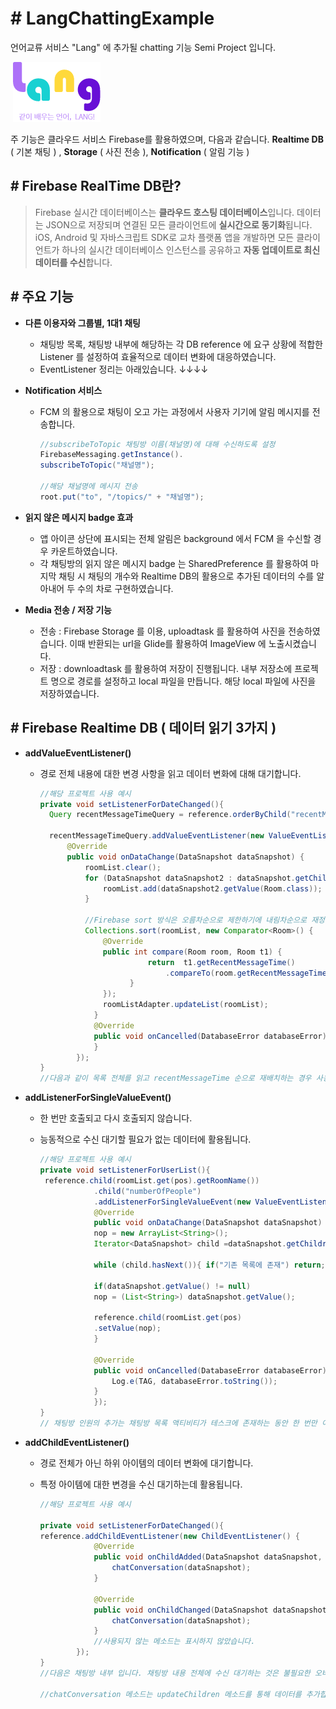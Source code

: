 # # LangChattingExample

언어교류 서비스 "Lang" 에 추가될 chatting 기능 Semi Project 입니다.



​                  								![img](./image/splash_logo.png)



주 기능은 클라우드 서비스 Firebase를 활용하였으며, 다음과 같습니다.  **Realtime DB** ( 기본 채팅 ) , **Storage** ( 사진 전송 ), **Notification** ( 알림 기능 )

## # Firebase RealTime DB란?

> Firebase 실시간 데이터베이스는 **클라우드 호스팅 데이터베이스**입니다. 데이터는 JSON으로 저장되며 연결된 모든 클라이언트에 **실시간으로 동기화**됩니다. iOS, Android 및 자바스크립트 SDK로 교차 플랫폼 앱을 개발하면 모든 클라이언트가 하나의 실시간 데이터베이스 인스턴스를 공유하고 **자동 업데이트로 최신 데이터를 수신**합니다.



## # 주요 기능

* **다른 이용자와 그룹별, 1대1 채팅**

  * 채팅방 목록, 채팅방 내부에 해당하는 각 DB reference 에 요구 상황에 적합한 Listener 를 설정하여 효율적으로 데이터 변화에 대응하였습니다.
  * EventListener 정리는 아래있습니다.  ↓↓↓↓

* **Notification 서비스**

  * FCM 의 활용으로 채팅이 오고 가는 과정에서 사용자 기기에 알림 메시지를 전송합니다.

    ````java
    //subscribeToTopic 채팅방 이름(채널명)에 대해 수신하도록 설정
    FirebaseMessaging.getInstance().
    subscribeToTopic("채널명");

    //해당 채널명에 메시지 전송
    root.put("to", "/topics/" + "채널명");
    ````

* **읽지 않은 메시지 badge 효과**

  * 앱 아이콘 상단에 표시되는 전체 알림은 background 에서 FCM 을 수신할 경우 카운트하였습니다.
  * 각 채팅방의 읽지 않은 메시지 badge 는 SharedPreference 를 활용하여 마지막 채팅 시 채팅의 개수와 Realtime DB의 활용으로 추가된 데이터의 수를 알아내어 두 수의 차로 구현하였습니다.

* **Media 전송 / 저장 기능**

  * 전송 : Firebase Storage 를 이용, uploadtask 를 활용하여 사진을 전송하였습니다. 이때 반환되는 url을 Glide를 활용하여 ImageView 에 노출시켰습니다.
  * 저장 : downloadtask 를 활용하여 저장이 진행됩니다. 내부 저장소에 프로젝트 명으로 경로를 설정하고 local 파일을 만듭니다. 해당 local 파일에 사진을 저장하였습니다.



## # Firebase Realtime DB ( 데이터 읽기 3가지 )

* **addValueEventListener()**

  * 경로 전체 내용에 대한 변경 사항을 읽고 데이터 변화에 대해 대기합니다.

    ````java
    //해당 프로젝트 사용 예시
    private void setListenerForDateChanged(){
      Query recentMessageTimeQuery = reference.orderByChild("recentMessageTime");

      recentMessageTimeQuery.addValueEventListener(new ValueEventListener() {
          @Override
          public void onDataChange(DataSnapshot dataSnapshot) {
              roomList.clear();
              for (DataSnapshot dataSnapshot2 : dataSnapshot.getChildren()) {
                  roomList.add(dataSnapshot2.getValue(Room.class));
              }
              
              //Firebase sort 방식은 오름차순으로 제한하기에 내림차순으로 재정렬합니다.
              Collections.sort(roomList, new Comparator<Room>() {
                  @Override
                  public int compare(Room room, Room t1) {
                            return  t1.getRecentMessageTime()
                                .compareTo(room.getRecentMessageTime());
                        }
                  });
                  roomListAdapter.updateList(roomList);
                }
                @Override
                public void onCancelled(DatabaseError databaseError) {
                }
            });
    }
    //다음과 같이 목록 전체를 읽고 recentMessageTime 순으로 재배치하는 경우 사용됩니다.
    ````

* **addListenerForSingleValueEvent()**

  * 한 번만 호출되고 다시 호출되지 않습니다.

  * 능동적으로 수신 대기할 필요가 없는 데이터에 활용됩니다.

    ````java
    //해당 프로젝트 사용 예시
    private void setListenerForUserList(){
     reference.child(roomList.get(pos).getRoomName())
                .child("numberOfPeople")
                .addListenerForSingleValueEvent(new ValueEventListener() {
                @Override
                public void onDataChange(DataSnapshot dataSnapshot) {
                nop = new ArrayList<String>();
    			Iterator<DataSnapshot> child =dataSnapshot.getChildren().iterator();
    			
                while (child.hasNext()){ if("기존 목록에 존재") return;}   
                
                if(dataSnapshot.getValue() != null)
                nop = (List<String>) dataSnapshot.getValue();
                  
                reference.child(roomList.get(pos)                                                                                                  			   .getRoomName()).child("numberOfPeople")
                .setValue(nop);
                }

                @Override
                public void onCancelled(DatabaseError databaseError) {
    				Log.e(TAG, databaseError.toString());
                }
                });
    }
    // 채팅방 인원의 추가는 채팅방 목록 액티비티가 테스크에 존재하는 동안 한 번만 이루어지면 되기에 다음과 같이 사용됩니다.
    ````

* **addChildEventListener()**

  * 경로 전체가 아닌 하위 아이템의 데이터 변화에 대기합니다.

  * 특정 아이템에 대한 변경을 수신 대기하는데 활용됩니다.

    ````java
    //해당 프로젝트 사용 예시

    private void setListenerForDateChanged(){
    reference.addChildEventListener(new ChildEventListener() {
                @Override
                public void onChildAdded(DataSnapshot dataSnapshot, String s) {
                    chatConversation(dataSnapshot);
                }

                @Override
                public void onChildChanged(DataSnapshot dataSnapshot, String s) {
                    chatConversation(dataSnapshot);
                }
          		//사용되지 않는 메소드는 표시하지 않았습니다.
            });
    }
    //다음은 채팅방 내부 입니다. 채팅방 내용 전체에 수신 대기하는 것은 불필요한 오버헤드가 발생하게 됩니다. 때문에 추가되는 하나의 채팅 object 에만 수신하도록 addChildEventListener()를 사용합니다.

    //chatConversation 메소드는 updateChildren 메소드를 통해 데이터를 추가합니다.
    ````



 

